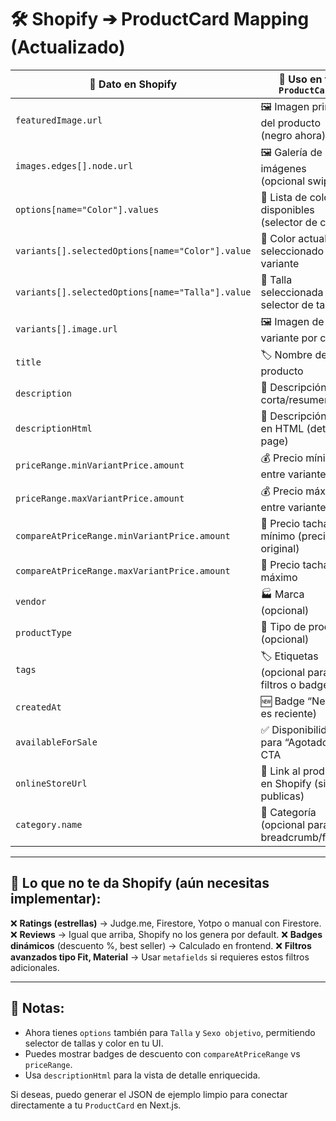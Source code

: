 # 🛠️ Shopify ➔ ProductCard Mapping (Actualizado)

| 🏢 **Dato en Shopify**                           | 🎨 **Uso en tu `ProductCard`**                      |
| ------------------------------------------------ | --------------------------------------------------- |
| `featuredImage.url`                              | 🖼️ Imagen principal del producto (negro ahora)      |
| `images.edges[].node.url`                        | 🖼️ Galería de imágenes (opcional swipe)             |
| `options[name="Color"].values`                   | 🎨 Lista de colores disponibles (selector de color) |
| `variants[].selectedOptions[name="Color"].value` | 🎨 Color actual seleccionado en variante            |
| `variants[].selectedOptions[name="Talla"].value` | 📏 Talla seleccionada (para selector de tallas)     |
| `variants[].image.url`                           | 🖼️ Imagen de la variante por color                  |
| `title`                                          | 🏷️ Nombre del producto                              |
| `description`                                    | 📝 Descripción corta/resumen                        |
| `descriptionHtml`                                | 📝 Descripción rica en HTML (detalles page)         |
| `priceRange.minVariantPrice.amount`              | 💰 Precio mínimo entre variantes                    |
| `priceRange.maxVariantPrice.amount`              | 💰 Precio máximo entre variantes                    |
| `compareAtPriceRange.minVariantPrice.amount`     | 💸 Precio tachado mínimo (precio original)          |
| `compareAtPriceRange.maxVariantPrice.amount`     | 💸 Precio tachado máximo                            |
| `vendor`                                         | 🏭 Marca (opcional)                                 |
| `productType`                                    | 🐂️ Tipo de producto (opcional)                     |
| `tags`                                           | 🏷️ Etiquetas (opcional para filtros o badges)       |
| `createdAt`                                      | 🆕 Badge “New” (si es reciente)                     |
| `availableForSale`                               | ✅ Disponibilidad para “Agotado” o CTA              |
| `onlineStoreUrl`                                 | 🔗 Link al producto en Shopify (si lo publicas)     |
| `category.name`                                  | 🐂️ Categoría (opcional para breadcrumb/filtros)    |

---

## 🚩 Lo que **no** te da Shopify (aún necesitas implementar):

❌ **Ratings (estrellas)** → Judge.me, Firestore, Yotpo o manual con Firestore.
❌ **Reviews** → Igual que arriba, Shopify no los genera por default.
❌ **Badges dinámicos** (descuento %, best seller) → Calculado en frontend.
❌ **Filtros avanzados tipo Fit, Material** → Usar `metafields` si requieres estos filtros adicionales.

---

## 💪 **Notas:**

- Ahora tienes `options` también para `Talla` y `Sexo objetivo`, permitiendo selector de tallas y color en tu UI.
- Puedes mostrar badges de descuento con `compareAtPriceRange` vs `priceRange`.
- Usa `descriptionHtml` para la vista de detalle enriquecida.

Si deseas, puedo generar el JSON de ejemplo limpio para conectar directamente a tu `ProductCard` en Next.js.
